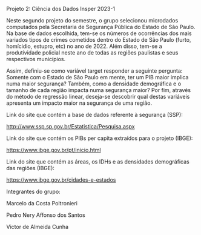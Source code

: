 Projeto 2: Ciência dos Dados Insper 2023-1

Neste segundo projeto do semestre, o grupo selecionou microdados computados pela Secretaria de Segurança Pública do Estado de São Paulo. Na base de dados escolhida, tem-se os números de ocorrências dos mais variados tipos de crimes cometidos dentro do Estado de São Paulo (furto, homícidio, estupro, etc) no ano de 2022. Além disso, tem-se a produtividade policial neste ano de todas as regiões paulistas e seus respectivos municípios. 

Assim, definiu-se como variável target responder a seguinte pergunta: Somente com o Estado de São Paulo em mente, ter um PIB maior implica numa maior segurança? Também, como a densidade demográfica e o tamanho de cada região impacta numa segurança maior? Por fim, através do método de regressão linear, deseja-se descobrir qual destas variáveis apresenta um impacto maior na segurança de uma região.

Link do site que contém a base de dados referente à segurança (SSP): 

http://www.ssp.sp.gov.br/Estatistica/Pesquisa.aspx

Link do site que contém os PIBs per capita extraídos para o projeto (IBGE):

https://www.ibge.gov.br/pt/inicio.html

Link do site que contém as áreas, os IDHs e as densidades demográficas das regiões (IBGE):

https://www.ibge.gov.br/cidades-e-estados

Integrantes do grupo:

Marcelo da Costa Poltronieri

Pedro Nery Affonso dos Santos

Victor de Almeida Cunha